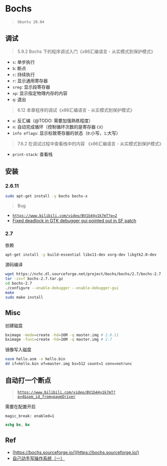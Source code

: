 # Bochs

> `Ubuntu 20.04`

## 调试

> 5.9.2 Bochs 下的程序调试入门《x86汇编语言 - 从实模式到保护模式》

* `s`: 单步执行
* `b`: 断点
* `c`: 持续执行
* `r`: 显示通用寄存器
* `sreg`: 显示段寄存器
* `xp`: 显示指定物理内存的内容
* `q`: 退出

> 6.12 本章程序的调试《x86汇编语言 - 从实模式到保护模式》

* `u`: 反汇编（@TODO: 需要加强熟练程度）
* `n`: 自动完成循环（控制循环次数的是寄存器 `CX`）
* `info eflags`: 显示标致寄存器的状态（`0`:小写，`1`:大写）

> 7.6.2 在调试过程中查看栈中的内容 《x86汇编语言 - 从实模式到保护模式》

* `print-stack`: 查看栈

## 安装

### 2.6.11


```bash
sudo apt-get install -y bochs bochs-x
```

> Bug

* [`https://www.bilibili.com/video/BV1b44y1k7mT?p=2`](https://www.bilibili.com/video/BV1b44y1k7mT?p=2)
* [Fixed deadlock in GTK debugger gui pointed out in SF patch](https://sourceforge.net/p/bochs/code/14068/)



### 2.7

依赖

```bash
apt-get install -y build-essential libx11-dev xorg-dev libgtk2.0-dev
```


源码编译

```bash
wget https://nchc.dl.sourceforge.net/project/bochs/bochs/2.7/bochs-2.7.tar.gz
tar -zxvf bochs-2.7.tar.gz
cd bochs-2.7
./configure --enable-debugger --enable-debugger-gui
make
sudo make install
```

## Misc

创建磁盘

```bash
bximage -mode=create -hd=16M -q master.img # 2.6.11
bximage -func=create -hd=16M -q master.img # 2.7
```

镜像写入磁盘

```bash
nasm hello.asm -o hello.bin
dd if=hello.bin of=master.img bs=512 count=1 conv=notrunc
```


## 自动打一个断点

> [`https://www.bilibili.com/video/BV1b44y1k7mT?p=4&spm_id_from=pageDriver`](https://www.bilibili.com/video/BV1b44y1k7mT?p=4&spm_id_from=pageDriver)

需要在配置开启

```
magic_break: enabled=1
```

```nasm
xchg bx, bx
```

## Ref

* [https://bochs.sourceforge.io/](https://bochs.sourceforge.io/)
* [自己动手写操作系统（一）](https://blog.csdn.net/weixin_51760563/article/details/119713850)